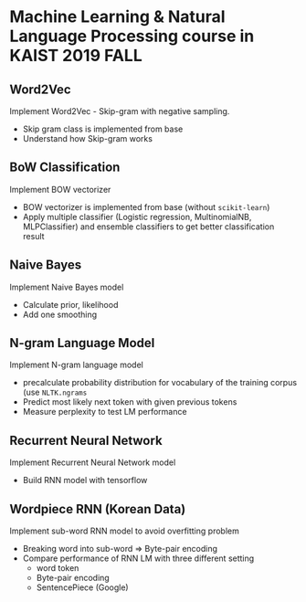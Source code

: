 # Machine Learning & Natural Language Processing course in KAIST 2019 FALL

## Word2Vec
Implement Word2Vec - Skip-gram with negative sampling.
* Skip gram class is implemented from base
* Understand how Skip-gram works

## BoW Classification
Implement BOW vectorizer
* BOW vectorizer is implemented from base (without `scikit-learn`)
* Apply multiple classifier (Logistic regression, MultinomialNB, MLPClassifier) and ensemble classifiers to get better classification result

## Naive Bayes
Implement Naive Bayes model
* Calculate prior, likelihood
* Add one smoothing

## N-gram Language Model
Implement N-gram language model
* precalculate probability distribution for vocabulary of the training corpus (use `NLTK.ngrams`
* Predict most likely next token with given previous tokens
* Measure perplexity to test LM performance

## Recurrent Neural Network
Implement Recurrent Neural Network model
* Build RNN model with tensorflow

## Wordpiece RNN (Korean Data)
Implement sub-word RNN model to avoid overfitting problem
* Breaking word into sub-word => Byte-pair encoding
* Compare performance of RNN LM with three different setting
	- word token
	- Byte-pair encoding
	- SentencePiece (Google)
